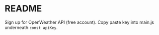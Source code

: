 # README

Sign up for OpenWeather API (free account). Copy paste key into main.js underneath `const apiKey`.